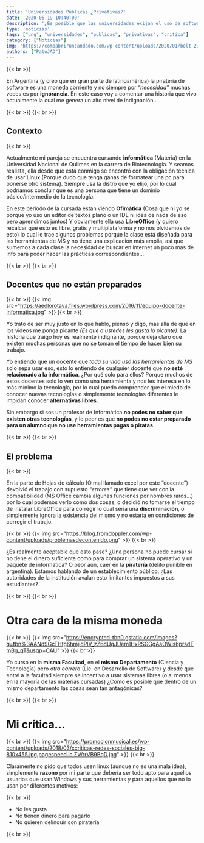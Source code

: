 ```yaml
---
title: 'Universidades Públicas ¿Privativas?'
date: '2020-06-19 10:40:00'
description: '¿Es posible que las universidades exijan el uso de software privativo y de pago?¿Esta bien esto? No debería intentar incluir a todos por igual'
type: 'noticias'
tags: ["unq", "universidades", "publicas", "privativas", "critica"]
category: ["Noticias"]
img: 'https://comoabriruncandado.com/wp-content/uploads/2020/01/bolt-2352669_1280-1200x800.jpg'
authors: ["PatoJAD"]
---
```


{{< br >}}

En Argentina (y creo que en gran parte de latinoamérica) la piratería de software es una moneda corriente y no siempre por *“necesidad”* muchas veces es por **ignorancia**. En este caso voy a comentar una historia que vivo actualmente la cual me genera un alto nivel de indignación…

{{< br >}}
{{< br >}}

## Contexto

{{< br >}}

Actualmente mi pareja se encuentra cursando **informática** (Materia) en la Universidad Nacional de Quilmes en la carrera de Biotecnología. Y seamos realista, ella desde que está conmigo se encontró con la obligación técnica de usar Linux (Porque dudo que tenga ganas de formatear una pc para ponerse otro sistema). Siempre usa la distro que yo elijo, por lo cual podríamos concluir que es una persona que tiene un dominio básico/intermedio de la tecnología.

En este periodo de la cursada están viendo **Ofimática** (Cosa que ni yo se porque yo uso un editor de textos plano o un IDE ni idea de nada de eso pero aprendimos juntos) Y obviamente ella usa **LibreOffice** (y quiero recalcar que esto es libre, gratis y multiplataforma y no nos olvidemos de esto) lo cual le trae algunos problemas porque la clase está diseñada para las herramientas de MS y no tiene una explicación más amplia, así que sumemos a cada clase la necesidad de buscar en internet un poco mas de info para poder hacer las prácticas correspondientes...

{{< br >}}
{{< br >}}

## Docentes que no están preparados

{{< br >}}
{{< img src="https://aedlorotava.files.wordpress.com/2016/11/equipo-docente-informatica.jpg" >}}
{{< br >}}

Yo trato de ser muy justo en lo que hablo, pienso y digo, más allá de que en los videos me ponga picante *(Es que a ustedes les gusta lo picante)*. La historia que traigo hoy es realmente indignante, porque deja claro que existen muchas personas que no se toman el tiempo de hacer bien su trabajo.

Yo entiendo que un docente que *toda su vida usó las herramientas de MS* solo sepa usar eso, esto lo entiendo de cualquier docente que **no esté relacionado a la informática**. ¿Por qué solo para ellos? Porque muchos de estos docentes solo lo ven como una herramienta y nos les interesa en lo más mínimo la tecnología, por lo cual puedo comprender que el miedo de conocer nuevas tecnologías o simplemente tecnologías diferentes le impidan conocer **alternativas libres**.

Sin embargo si sos un profesor de Informática **no podes no saber que existen otras tecnologías**, y lo peor es que **no podes no estar preparado para un alumno que no use herramientas pagas o piratas**.

{{< br >}}
{{< br >}}

## El problema

{{< br >}}

En la parte de Hojas de cálculo (O mal llamado excel por este “docente”) devolvió el trabajo con supuesto *“errores”* que tiene que ver con la compatibilidad (MS Office cambia algunas funciones por nombres raros...) por lo cual podemos verlo como dos cosas, o decidió no tomarse el tiempo de instalar LibreOffice para corregir lo cual sería una **discriminación**, o simplemente ignora la existencia del mismo y no estaría en condiciones de corregir el trabajo.

{{< br >}}
{{< img src="https://blog.fromdoppler.com/wp-content/uploads/problemasdecontenido.png" >}}
{{< br >}}

¿Es realmente aceptable que esto pase? ¿Una persona no puede cursar si no tiene el dinero suficiente como para comprar un sistema operativo y un paquete de informatica? O peor aún, caer en la **piratería** (delito punible en argentina). Estamos hablando de un establecimiento público. ¿Las autoridades de la institución avalan esto limitantes impuestos a sus estudiantes?

{{< br >}}
{{< br >}}

# Otra cara de la misma moneda

{{< br >}}
{{< img src="https://encrypted-tbn0.gstatic.com/images?q=tbn%3AANd9GcTHtg6hmjidPlV_zZ6dUgJUem1HxRSGGgAaOWls6prsdTmBg_qT&usqp=CAU" >}}
{{< br >}}

Yo curso en la **misma Facultad**, en el **mismo Departamento** (Ciencia y Tecnología) pero *otra carrera* (Lic. en Desarrollo de Software) y desde que entré a la facultad siempre se incentivo a usar sistemas libres (o al menos en la mayoría de las materias cursadas) ¿Como es posible que dentro de un mismo departamento las cosas sean tan antagónicas?

{{< br >}}
{{< br >}}

# Mi crítica…

{{< br >}}
{{< img src="https://promocionmusical.es/wp-content/uploads/2018/03/xcriticas-redes-sociales-big-810x455.jpg.pagespeed.ic.ZWrrVB9BqD.jpg" >}}
{{< br >}}

Claramente no pido que todos usen linux (aunque no es una mala idea), simplemente **razono** por mi parte que debería ser todo apto para aquellos usuarios que usan Windows y sus herramientas y para aquellos que no lo usan por diferentes motivos:

{{< br >}}

* No les gusta
* No tienen dinero para pagarlo
* No quieren delinquir con piratería

{{< br >}}
